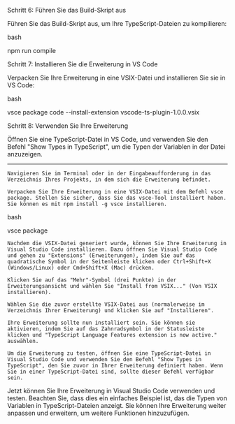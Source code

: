 Schritt 6: Führen Sie das Build-Skript aus

Führen Sie das Build-Skript aus, um Ihre TypeScript-Dateien zu kompilieren:

bash

npm run compile

Schritt 7: Installieren Sie die Erweiterung in VS Code

Verpacken Sie Ihre Erweiterung in eine VSIX-Datei und installieren Sie sie in VS Code:

bash

vsce package
code --install-extension vscode-ts-plugin-1.0.0.vsix

Schritt 8: Verwenden Sie Ihre Erweiterung

Öffnen Sie eine TypeScript-Datei in VS Code, und verwenden Sie den Befehl "Show Types in TypeScript", um die Typen der Variablen in der Datei anzuzeigen.

---

    Navigieren Sie im Terminal oder in der Eingabeaufforderung in das Verzeichnis Ihres Projekts, in dem sich die Erweiterung befindet.

    Verpacken Sie Ihre Erweiterung in eine VSIX-Datei mit dem Befehl vsce package. Stellen Sie sicher, dass Sie das vsce-Tool installiert haben. Sie können es mit npm install -g vsce installieren.

bash

vsce package

    Nachdem die VSIX-Datei generiert wurde, können Sie Ihre Erweiterung in Visual Studio Code installieren. Dazu öffnen Sie Visual Studio Code und gehen zu "Extensions" (Erweiterungen), indem Sie auf das quadratische Symbol in der Seitenleiste klicken oder Ctrl+Shift+X (Windows/Linux) oder Cmd+Shift+X (Mac) drücken.

    Klicken Sie auf das "Mehr"-Symbol (drei Punkte) in der Erweiterungsansicht und wählen Sie "Install from VSIX..." (Von VSIX installieren).

    Wählen Sie die zuvor erstellte VSIX-Datei aus (normalerweise im Verzeichnis Ihrer Erweiterung) und klicken Sie auf "Installieren".

    Ihre Erweiterung sollte nun installiert sein. Sie können sie aktivieren, indem Sie auf das Zahnradsymbol in der Statusleiste klicken und "TypeScript Language Features extension is now active." auswählen.

    Um die Erweiterung zu testen, öffnen Sie eine TypeScript-Datei in Visual Studio Code und verwenden Sie den Befehl "Show Types in TypeScript", den Sie zuvor in Ihrer Erweiterung definiert haben. Wenn Sie in einer TypeScript-Datei sind, sollte dieser Befehl verfügbar sein.

Jetzt können Sie Ihre Erweiterung in Visual Studio Code verwenden und testen. Beachten Sie, dass dies ein einfaches Beispiel ist, das die Typen von Variablen in TypeScript-Dateien anzeigt. Sie können Ihre Erweiterung weiter anpassen und erweitern, um weitere Funktionen hinzuzufügen.
